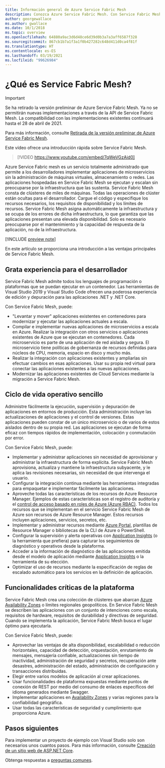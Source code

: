 ```yaml
---
title: Información general de Azure Service Fabric Mesh
description: Conozca Azure Service Fabric Mesh. Con Service Fabric Mesh, puede implementar y escalar las aplicaciones sin preocuparse por las necesidades de infraestructura de estas.
author: georgewallace
ms.author: gwallace
ms.date: 10/1/2018
ms.topic: overview
ms.openlocfilehash: 64880a9ac3d6d48ce6d39d0b3a7a3aff6587f328
ms.sourcegitcommit: 867cb1b7a1f3a1f0b427282c648d411d0ca4f81f
ms.translationtype: HT
ms.contentlocale: es-ES
ms.lasthandoff: 03/19/2021
ms.locfileid: "99626984"
---
```

# <a name="what-is-service-fabric-mesh"></a>¿Qué es Service Fabric Mesh?

> [!IMPORTANT]
> Se ha retirado la versión preliminar de Azure Service Fabric Mesh. Ya no se permitirán nuevas implementaciones a través de la API de Service Fabric Mesh. La compatibilidad con las implementaciones existentes continuará hasta el 28 de abril de 2021.
> 
> Para más información, consulte [Retirada de la versión preliminar de Azure Service Fabric Mesh](https://azure.microsoft.com/updates/azure-service-fabric-mesh-preview-retirement/).

Este vídeo ofrece una introducción rápida sobre Service Fabric Mesh.
> [!VIDEO https://www.youtube.com/embed/7qWeVGzAid0]

Azure Service Fabric mesh es un servicio totalmente administrado que permite a los desarrolladores implementar aplicaciones de microservicios sin la administración de máquinas virtuales, almacenamiento o redes. Las aplicaciones hospedadas en Service Fabric Mesh se ejecutan y escalan sin preocuparse por la infraestructura que las sustenta.  Service Fabric Mesh consta de clústeres de miles de máquinas.  Todas las operaciones de clúster están ocultas para el desarrollador. Cargue el código y especifique los recursos necesarios, los requisitos de disponibilidad y los límites de recursos.  Service Fabric Mesh asigna automáticamente la infraestructura y se ocupa de los errores de dicha infraestructura, lo que garantiza que las aplicaciones presentan una elevada disponibilidad. Solo es necesario preocuparse por el mantenimiento y la capacidad de respuesta de la aplicación, no de la infraestructura.  

[!INCLUDE [preview note](./includes/include-preview-note.md)]

En este artículo se proporciona una introducción a las ventajas principales de Service Fabric Mesh.

## <a name="great-developer-experience"></a>Grata experiencia para el desarrollador

Service Fabric Mesh admite todos los lenguajes de programación o plataformas que se puedan ejecutar en un contenedor. Las herramientas de Visual Studio 2019 y Visual Studio Code ofrecen una poderosa experiencia de edición y depuración para las aplicaciones .NET y .NET Core. 

Con Service Fabric Mesh, puede:

- "Levantar y mover" aplicaciones existentes en contenedores para modernizar y ejecutar las aplicaciones actuales a escala.
- Compilar e implementar nuevas aplicaciones de microservicios a escala en Azure.  Realizar la integración con otros servicios o aplicaciones existentes de Azure que se ejecutan en contenedores. Cada microservicio es parte de una aplicación de red aislada y segura. El microservicio tiene políticas de gobernanza de recursos definidas para núcleos de CPU, memoria, espacio en disco y mucho más.
- Realizar la integración con aplicaciones existentes y ampliarlas sin efectuar cambios en esas aplicaciones. Usar su propia red virtual para conectar las aplicaciones existentes a las nuevas aplicaciones.  
- Modernizar las aplicaciones existentes de Cloud Services mediante la migración a Service Fabric Mesh.  

## <a name="simple-operational-lifecycle"></a>Ciclo de vida operativo sencillo

Administre fácilmente la ejecución, supervisión y depuración de aplicaciones en entornos de producción. Esta administración incluye las actualizaciones de aplicaciones y el control de versiones. Estas aplicaciones pueden constar de un único microservicio o de varios de estos aislados dentro de su propia red. Las aplicaciones se ejecutan de forma eficaz con tiempos rápidos de implementación, colocación y conmutación por error.

Con Service Fabric Mesh, puede:

- Implementar y administrar aplicaciones sin necesidad de aprovisionar y administrar la infraestructura de forma explícita.  Service Fabric Mesh aprovisiona, actualiza y mantiene la infraestructura subyacente, y le aplica las revisiones necesarias, sin necesidad de que intervenga el usuario.
- Configurar la integración continua mediante las herramientas integradas para empaquetar e implementar fácilmente las aplicaciones.
- Aproveche todas las características de los recursos de Azure Resource Manager. Ejemplos de estas características son el registro de auditoría y el [control de acceso basado en roles de Azure (Azure RBAC)](../role-based-access-control/overview.md). Todos los recursos que se implementan en el servicio Service Fabric Mesh de Azure son recursos de Azure Resource Manager. Estos recursos incluyen aplicaciones, servicios, secretos, etc.
- Implementar y administrar recursos mediante [Azure Portal](https://portal.azure.com), plantillas de Resource Manager o bibliotecas de la CLI de Azure o PowerShell.
- Configurar la supervisión y alerta operativas con [Application Insights](/azure/application-insights/) (o la herramienta que prefiera) para capturar los seguimientos de diagnóstico y operativos desde la plataforma.
- Acceder a la información de diagnóstico de las aplicaciones emitida desde el modelo de aplicación mediante [Application Insights](/azure/application-insights/) o la herramienta de su elección.
- Optimizar el uso de recursos mediante la especificación de reglas de escalado automático para los servicios en la definición de aplicación.

## <a name="mission-critical-platform-capabilities"></a>Funcionalidades críticas de la plataforma

Service Fabric Mesh crea una colección de clústeres que abarcan [Azure Availability Zones](../availability-zones/az-overview.md) o límites regionales geopolíticos. En Service Fabric Mesh se describen las aplicaciones con un conjunto de intenciones como escala, requisitos de hardware, requisitos de durabilidad y directivas de seguridad.  Cuando se implementa la aplicación, Service Fabric Mesh busca el lugar óptimo para ejecutarla.

Con Service Fabric Mesh, puede:

- Aprovechar las ventajas de alta disponibilidad, escalabilidad o reducción horizontales, capacidad de detección, orquestación, enrutamiento de mensajes, mensajería confiable, actualizaciones sin tiempo de inactividad, administración de seguridad y secretos, recuperación ante desastres, administración del estado, administración de configuración y transacciones distribuidas.
- Elegir entre varios modelos de aplicación al crear aplicaciones.
- Usar funcionalidades de plataforma expuestas mediante puntos de conexión de REST por medio del consumo de enlaces específicos del idioma generados mediante Swagger.
- Implementar aplicaciones en [Availability Zones](../availability-zones/az-overview.md) y varias regiones para la confiabilidad geográfica.
- Usar todas las características de seguridad y cumplimiento que proporciona Azure.

## <a name="next-steps"></a>Pasos siguientes

Para implementar un proyecto de ejemplo con Visual Studio solo son necesarios unos cuantos pasos. Para más información, consulte [Creación de un sitio web de ASP.NET Core](service-fabric-mesh-quickstart-dotnet-core.md). 

Obtenga respuestas a [preguntas comunes](service-fabric-mesh-faq.md).


<!-- Links -->

[service-fabric-overview]: ../service-fabric/service-fabric-overview.md
